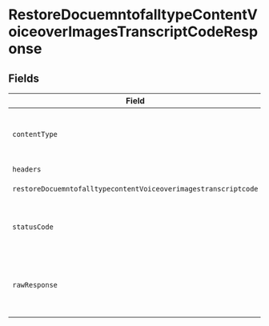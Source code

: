# RestoreDocuemntofalltypeContentVoiceoverImagesTranscriptCodeResponse


## Fields

| Field                                                                                                                                                                                                                                                                                                             | Type                                                                                                                                                                                                                                                                                                              | Required                                                                                                                                                                                                                                                                                                          | Description                                                                                                                                                                                                                                                                                                       |
| ----------------------------------------------------------------------------------------------------------------------------------------------------------------------------------------------------------------------------------------------------------------------------------------------------------------- | ----------------------------------------------------------------------------------------------------------------------------------------------------------------------------------------------------------------------------------------------------------------------------------------------------------------- | ----------------------------------------------------------------------------------------------------------------------------------------------------------------------------------------------------------------------------------------------------------------------------------------------------------------- | ----------------------------------------------------------------------------------------------------------------------------------------------------------------------------------------------------------------------------------------------------------------------------------------------------------------- |
| `contentType`                                                                                                                                                                                                                                                                                                     | *string*                                                                                                                                                                                                                                                                                                          | :heavy_check_mark:                                                                                                                                                                                                                                                                                                | HTTP response content type for this operation                                                                                                                                                                                                                                                                     |
| `headers`                                                                                                                                                                                                                                                                                                         | array<string, array<*string*>>                                                                                                                                                                                                                                                                                    | :heavy_check_mark:                                                                                                                                                                                                                                                                                                | N/A                                                                                                                                                                                                                                                                                                               |
| `restoreDocuemntofalltypecontentVoiceoverimagestranscriptcode`                                                                                                                                                                                                                                                    | [?\taamai\taamai\Models\Operations\RestoreDocuemntofalltypeContentVoiceoverImagesTranscriptCodeRestoreDocuemntofalltypecontentVoiceoverimagestranscriptcode](../../Models/Operations/RestoreDocuemntofalltypeContentVoiceoverImagesTranscriptCodeRestoreDocuemntofalltypecontentVoiceoverimagestranscriptcode.md) | :heavy_minus_sign:                                                                                                                                                                                                                                                                                                | OK                                                                                                                                                                                                                                                                                                                |
| `statusCode`                                                                                                                                                                                                                                                                                                      | *int*                                                                                                                                                                                                                                                                                                             | :heavy_check_mark:                                                                                                                                                                                                                                                                                                | HTTP response status code for this operation                                                                                                                                                                                                                                                                      |
| `rawResponse`                                                                                                                                                                                                                                                                                                     | [\Psr\Http\Message\ResponseInterface](https://www.php-fig.org/psr/psr-7/#33-psrhttpmessageresponseinterface)                                                                                                                                                                                                      | :heavy_check_mark:                                                                                                                                                                                                                                                                                                | Raw HTTP response; suitable for custom response parsing                                                                                                                                                                                                                                                           |
